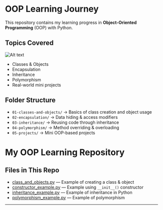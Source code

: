 
# OOP Learning Journey

This repository contains my learning progress in **Object-Oriented Programming** (OOP) with Python.

##  Topics Covered
![Alt text](https://media.geeksforgeeks.org/wp-content/uploads/20230818181616/Types-of-OOPS-2.gif)  

- Classes & Objects
- Encapsulation
- Inheritance
- Polymorphism
- Real-world mini projects

##   Folder Structure
- `01-classes-and-objects/` → Basics of class creation and object usage
- `02-encapsulation/` → Data hiding & access modifiers
- `03-inheritance/` → Reusing code through inheritance
- `04-polymorphism/` → Method overriding & overloading
- `05-projects/` → Mini OOP-based projects
# My OOP Learning Repository

##  Files in This Repo
- [class_and_objects.py](class_and_objects.md.py) — Example of creating a class & object  
- [constructor_example.py](constructor_example.py) — Example using `__init__()` constructor  
- [inheritance_example.py](examples/inheritance_example.py) — Example of inheritance in Python  
- [polymorphism_example.py](polymorphism_example.py) — Example of polymorphism

---




